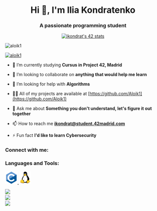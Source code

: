 <h1 align="center">Hi 👋, I'm Ilia Kondratenko</h1>
<h3 align="center">A passionate programming student</h3>
<p align="center"> <a href="https://github.com/oakoudad/badge42"><img src="https://badge.mediaplus.ma/greenbinary/ikondrat" alt="ikondrat's 42 stats" /></a>

<p align="left"> <img src="https://komarev.com/ghpvc/?username=aloik1&label=Profile%20views&color=0e75b6&style=flat" alt="aloik1" /> </p>

<p align="left"> <a href="https://github.com/ryo-ma/github-profile-trophy"><img src="https://github-profile-trophy.vercel.app/?username=aloik1" alt="aloik1" /></a> </p>

- 🌱 I’m currently studying **Cursus in Project 42, Madrid**

- 👯 I’m looking to collaborate on **anything that would help me learn**

- 🤝 I’m looking for help with **Algorithms**

- 👨‍💻 All of my projects are available at [https://github.com/Aloik1](https://github.com/Aloik1)

- 💬 Ask me about **Something you don't understand, let's figure it out together**

- 📫 How to reach me **ikondrat@student.42madrid.com**

- ⚡ Fun fact **I'd like to learn Cybersecurity**

<h3 align="left">Connect with me:</h3>
<p align="left">
</p>

<h3 align="left">Languages and Tools:</h3>
<p align="left"> <a href="https://www.cprogramming.com/" target="_blank" rel="noreferrer"> <img src="https://raw.githubusercontent.com/devicons/devicon/master/icons/c/c-original.svg" alt="c" width="40" height="40"/> </a> <a href="https://www.linux.org/" target="_blank" rel="noreferrer"> <img src="https://raw.githubusercontent.com/devicons/devicon/master/icons/linux/linux-original.svg" alt="linux" width="40" height="40"/> </a> </p>


![](https://github-readme-stats.vercel.app/api?username=aloik1&theme=synthwave&hide_border=false&include_all_commits=false&count_private=false)<br/>
![](https://github-readme-streak-stats.herokuapp.com/?user=aloik1&theme=synthwave&hide_border=false)<br/>
![](https://github-readme-stats.vercel.app/api/top-langs/?username=aloik1&theme=synthwave&hide_border=false&include_all_commits=false&count_private=false&layout=compact)

